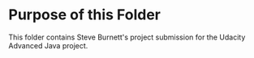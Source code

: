 # Purpose of this Folder

This folder contains Steve Burnett's project submission for the Udacity Advanced Java project.
